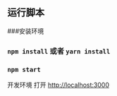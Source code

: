 

## 运行脚本
###安装环境
### `npm install` 或者 `yarn install`
### `npm start`

开发环境
打开 [http://localhost:3000](http://localhost:3000) 

